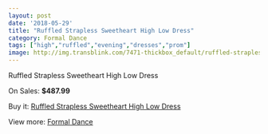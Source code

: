 ```yaml
---
layout: post
date: '2018-05-29'
title: "Ruffled Strapless Sweetheart High Low Dress"
category: Formal Dance
tags: ["high","ruffled","evening","dresses","prom"]
image: http://img.transblink.com/7471-thickbox_default/ruffled-strapless-sweetheart-high-low-dress.jpg
---
```

Ruffled Strapless Sweetheart High Low Dress

On Sales: **$487.99**
<a href="https://www.transblink.com/en/formal-dance/2419-ruffled-strapless-sweetheart-high-low-dress.html"><amp-img layout="responsive" width="600" height="600" src="//img.transblink.com/7471-thickbox_default/ruffled-strapless-sweetheart-high-low-dress.jpg" alt="Ruffled Strapless Sweetheart High Low Dress 0" /></a>
<a href="https://www.transblink.com/en/formal-dance/2419-ruffled-strapless-sweetheart-high-low-dress.html"><amp-img layout="responsive" width="600" height="600" src="//img.transblink.com/7474-thickbox_default/ruffled-strapless-sweetheart-high-low-dress.jpg" alt="Ruffled Strapless Sweetheart High Low Dress 1" /></a>
<a href="https://www.transblink.com/en/formal-dance/2419-ruffled-strapless-sweetheart-high-low-dress.html"><amp-img layout="responsive" width="600" height="600" src="//img.transblink.com/7473-thickbox_default/ruffled-strapless-sweetheart-high-low-dress.jpg" alt="Ruffled Strapless Sweetheart High Low Dress 2" /></a>
<a href="https://www.transblink.com/en/formal-dance/2419-ruffled-strapless-sweetheart-high-low-dress.html"><amp-img layout="responsive" width="600" height="600" src="//img.transblink.com/7472-thickbox_default/ruffled-strapless-sweetheart-high-low-dress.jpg" alt="Ruffled Strapless Sweetheart High Low Dress 3" /></a>

Buy it: [Ruffled Strapless Sweetheart High Low Dress](https://www.transblink.com/en/formal-dance/2419-ruffled-strapless-sweetheart-high-low-dress.html "Ruffled Strapless Sweetheart High Low Dress")

View more: [Formal Dance](https://www.transblink.com/en/6-formal-dance "Formal Dance")